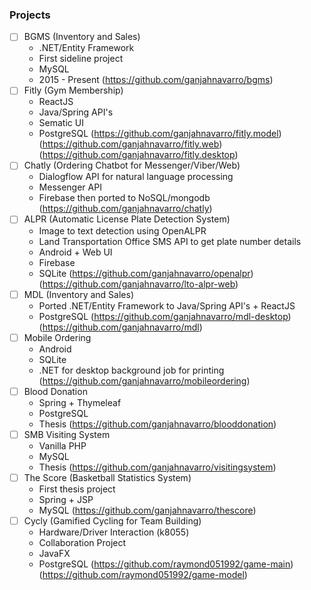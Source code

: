 ### Projects

- [ ] BGMS (Inventory and Sales)
    * .NET/Entity Framework
    * First sideline project
    * MySQL
    * 2015 - Present
    (https://github.com/ganjahnavarro/bgms)
- [ ] Fitly (Gym Membership)
    * ReactJS
    * Java/Spring API's
    * Sematic UI
    * PostgreSQL
    (https://github.com/ganjahnavarro/fitly.model)
    (https://github.com/ganjahnavarro/fitly.web)
    (https://github.com/ganjahnavarro/fitly.desktop)
- [ ] Chatly (Ordering Chatbot for Messenger/Viber/Web)
    * Dialogflow API for natural language processing
    * Messenger API
    * Firebase then ported to NoSQL/mongodb
    (https://github.com/ganjahnavarro/chatly)
- [ ] ALPR (Automatic License Plate Detection System)
    * Image to text detection using OpenALPR
    * Land Transportation Office SMS API to get plate number details
    * Android + Web UI
    * Firebase
    * SQLite
    (https://github.com/ganjahnavarro/openalpr)
    (https://github.com/ganjahnavarro/lto-alpr-web)
- [ ] MDL (Inventory and Sales)
    * Ported .NET/Entity Framework to Java/Spring API's + ReactJS
    * PostgreSQL
    (https://github.com/ganjahnavarro/mdl-desktop)
    (https://github.com/ganjahnavarro/mdl)
- [ ] Mobile Ordering
    * Android
    * SQLite
    * .NET for desktop background job for printing
    (https://github.com/ganjahnavarro/mobileordering)
- [ ] Blood Donation
    * Spring + Thymeleaf
    * PostgreSQL
    * Thesis
    (https://github.com/ganjahnavarro/blooddonation)
- [ ] SMB Visiting System
    * Vanilla PHP
    * MySQL
    * Thesis
    (https://github.com/ganjahnavarro/visitingsystem)
- [ ] The Score (Basketball Statistics System)
    * First thesis project
    * Spring + JSP
    * MySQL
    (https://github.com/ganjahnavarro/thescore)
- [ ] Cycly (Gamified Cycling for Team Building)
    * Hardware/Driver Interaction (k8055)
    * Collaboration Project
    * JavaFX
    * PostgreSQL
    (https://github.com/raymond051992/game-main)
    (https://github.com/raymond051992/game-model)
